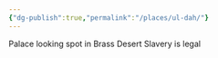 ```yaml
---
{"dg-publish":true,"permalink":"/places/ul-dah/"}
---
```


Palace looking spot in Brass Desert
Slavery is legal